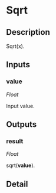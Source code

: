 # Sqrt

## Description
Sqrt(x).

## Inputs
### value

*Float*

Input value.

## Outputs
### result

*Float*

sqrt(**value**).

## Detail

